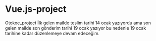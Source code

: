 # Vue.js-project
Otokoc_project
İlk gelen mailde teslim tarihi 14 ocak yazıyordu ama son gelen mailde son gönderim tarihi 19 ocak yazıyor bu nedenle 19 ocak tarihine kadar düzenlemeye devam edeceğim.
